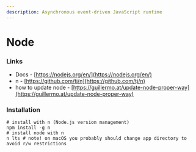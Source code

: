 ```yaml
---
description: Asynchronous event-driven JavaScript runtime
---
```


# Node

### Links

* Docs - [https://nodejs.org/en/](https://nodejs.org/en/)
* n - [https://github.com/tj/n](https://github.com/tj/n)
* how to update node - [https://guillermo.at/update-node-proper-way](https://guillermo.at/update-node-proper-way)

### Installation

```
# install with n (Node.js version management)
npm install -g n
# install node with n
n lts # note! on macOS you probably should change app directory to avoid r/w restrictions
```

